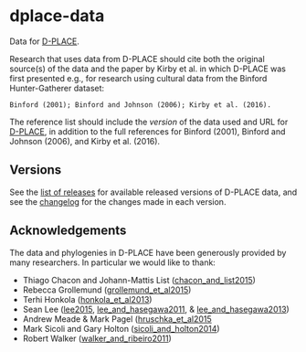 # dplace-data

Data for [D-PLACE](https://d-place.org).

Research that uses data from D-PLACE should cite both the original source(s) of
the data and the paper by Kirby et al. in which D-PLACE was first presented
e.g., for research using cultural data from the Binford Hunter-Gatherer dataset:

    Binford (2001); Binford and Johnson (2006); Kirby et al. (2016).
    
The reference list should include the *version* of the data used and URL for [D-PLACE](https://d-place.org),
in addition to the full references for Binford (2001), Binford and Johnson (2006), and Kirby et al. (2016).

## Versions

See the [list of releases](https://github.com/D-PLACE/dplace-data/releases) for available released versions of D-PLACE data, and see the [changelog](https://github.com/D-PLACE/dplace-data/blob/master/CHANGELOG.md) for the changes made in each version.

## Acknowledgements

The data and phylogenies in D-PLACE have been generously provided by many researchers. In particular we would like to thank:

* Thiago Chacon and Johann-Mattis List ([chacon_and_list2015](./phylogenies/chacon_and_list2015))
* Rebecca Grollemund ([grollemund_et_al2015](./phylogenies/grollemund_et_al2015))
* Terhi Honkola ([honkola_et_al2013](./phylogenies/honkola_et_al2013))
* Sean Lee ([lee2015](./phylogenies/lee2015), [lee_and_hasegawa2011](./phylogenies/lee_and_hasegawa2011), & [lee_and_hasegawa2013](./phylogenies/lee_and_hasegawa2013))
* Andrew Meade & Mark Pagel ([hruschka_et_al2015](./phylogenies/hruschka_et_al2015)
* Mark Sicoli and Gary Holton ([sicoli_and_holton2014](./phylogenies/sicoli_and_holton2014))
* Robert Walker ([walker_and_ribeiro2011](./phylogenies/walker_and_ribeiro2011))
